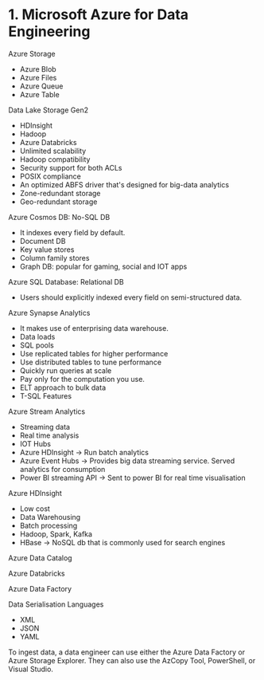# 1. Microsoft Azure for Data Engineering

Azure Storage

- Azure Blob
- Azure Files
- Azure Queue
- Azure Table

Data Lake Storage Gen2

- HDInsight
- Hadoop
- Azure Databricks
- Unlimited scalability
- Hadoop compatibility
- Security support for both ACLs
- POSIX compliance
- An optimized ABFS driver that's designed for big-data analytics
- Zone-redundant storage
- Geo-redundant storage

Azure Cosmos DB: No-SQL DB

- It indexes every field by default.
- Document DB
- Key value stores
- Column family stores
- Graph DB: popular for gaming, social and IOT apps

Azure SQL Database: Relational DB

- Users should explicitly indexed every field on semi-structured data.

Azure Synapse Analytics

- It makes use of enterprising data warehouse.
- Data loads
- SQL pools
- Use replicated tables for higher performance
- Use distributed tables to tune performance
- Quickly run queries at scale
- Pay only for the computation you use.
- ELT approach to bulk data
- T-SQL Features

Azure Stream Analytics

- Streaming data
- Real time analysis
- IOT Hubs
- Azure HDInsight -> Run batch analytics
- Azure Event Hubs -> Provides big data streaming service. Served analytics for consumption
- Power BI streaming API -> Sent to power BI for real time visualisation

Azure HDInsight

- Low cost
- Data Warehousing
- Batch processing
- Hadoop, Spark, Kafka
- HBase -> NoSQL db that is commonly used for search engines

Azure Data Catalog

Azure Databricks

Azure Data Factory

Data Serialisation Languages

- XML
- JSON
- YAML

To ingest data, a data engineer can use either the Azure Data Factory or Azure Storage Explorer. They can also use the AzCopy Tool, PowerShell, or Visual Studio.
